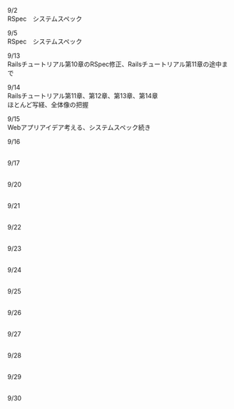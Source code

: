 9/2<br>
RSpec　システムスペック<br>

9/5<br>
RSpec　システムスペック<br>

9/13<br>
Railsチュートリアル第10章のRSpec修正、Railsチュートリアル第11章の途中まで<br>

9/14<br>
Railsチュートリアル第11章、第12章、第13章、第14章<br>
ほとんど写経、全体像の把握<br>

9/15<br>
Webアプリアイデア考える、システムスペック続き<br>

9/16<br>
<br>

9/17<br>
<br>

9/20<br>
<br>

9/21<br>
<br>

9/22<br>
<br>

9/23<br>
<br>

9/24<br>
<br>

9/25<br>
<br>

9/26<br>
<br>

9/27<br>
<br>

9/28<br>
<br>

9/29<br>
<br>

9/30<br>
<br>
